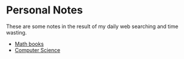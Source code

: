 # Personal Notes
These are some notes in the result of my daily web searching and time wasting.

* [Math books](/math-books.md)
* [Computer Science](/computer-science.md)
